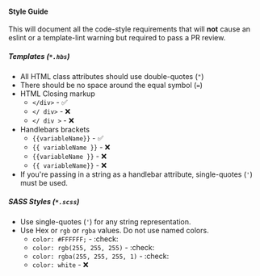 #### Style Guide

This will document all the code-style requirements that will **not** cause an eslint or a template-lint warning but required to pass a PR review.


##### Templates (`*.hbs`)

- All HTML class attributes should use double-quotes (`"`)
- There should be no space around the equal symbol (`=`)
- HTML Closing markup
  - `</div>` - :white_check_mark:
  - `</ div>` - :x:
  - `</ div >` - :x:
- Handlebars brackets
  - `{{variableName}}` - :white_check_mark:
  - `{{ variableName }}` - :x:
  - `{{variableName }}` - :x:
  - `{{ variableName}}` - :x:
- If you're passing in a string as a handlebar attribute, single-quotes (`'`) must be used.

##### SASS Styles (`*.scss`)

- Use single-quotes (`'`) for any string representation.
- Use Hex or `rgb` or `rgba` values. Do not use named colors.
  - `color: #FFFFFF;` - :check:
  - `color: rgb(255, 255, 255)` - :check:
  - `color: rgba(255, 255, 255, 1)` - :check:
  - `color: white` - :x:
